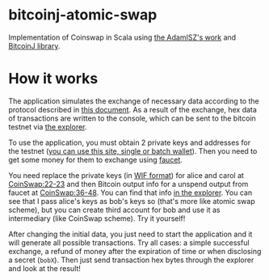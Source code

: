 # bitcoinj-atomic-swap

Implementation of Coinswap in Scala using [the AdamISZ's work](https://github.com/AdamISZ/CoinSwapCS) and [BitcoinJ library](https://bitcoinj.github.io/).

# How it works

The application simulates the exchange of necessary data according to the protocol described in [this document](https://github.com/AdamISZ/CoinSwapCS/blob/master/docs/coinswap_new.pdf).
As a result of the exchange, hex data of transactions are written to the console, which can be sent to the bitcoin testnet via [the explorer](https://live.blockcypher.com/btc-testnet/pushtx/).

To use the application, you must obtain 2 private keys and addresses for the testnet ([you can use this site, single or batch wallet](https://bitaddress.org/?testnet=true)). Then you need to get some money for them to exchange using [faucet](https://testnet.manu.backend.hamburg/faucet).

You need replace the private keys (in [WIF format](https://en.bitcoin.it/wiki/Wallet_import_format)) for alice and carol at [CoinSwap:22-23](https://github.com/Tolsi/bitcoinj-atomic-swap/blob/master/src/main/scala/ru/tolsi/CoinSwap.scala#L22) and then Bitcoin output info for a unspend output from faucet at [CoinSwap:36-48](https://github.com/Tolsi/bitcoinj-atomic-swap/blob/master/src/main/scala/ru/tolsi/CoinSwap.scala#L36). You can find that info [in the explorer](https://live.blockcypher.com/btc-testnet/address/mjFRKPuUWWiHpstWJGV6MLXB6ANxAyLJxv/).
You can see that I pass alice's keys as bob's keys so (that's more like atomic swap scheme), but you can create third account for bob and use it as intermediary (like CoinSwap scheme). Try it yourself!

After changing the initial data, you just need to start the application and it will generate all possible transactions. Try all cases: a simple successful exchange, a refund of money after the expiration of time or when disclosing a secret (`bobX`). Then just send transaction hex bytes through the explorer and look at the result!
